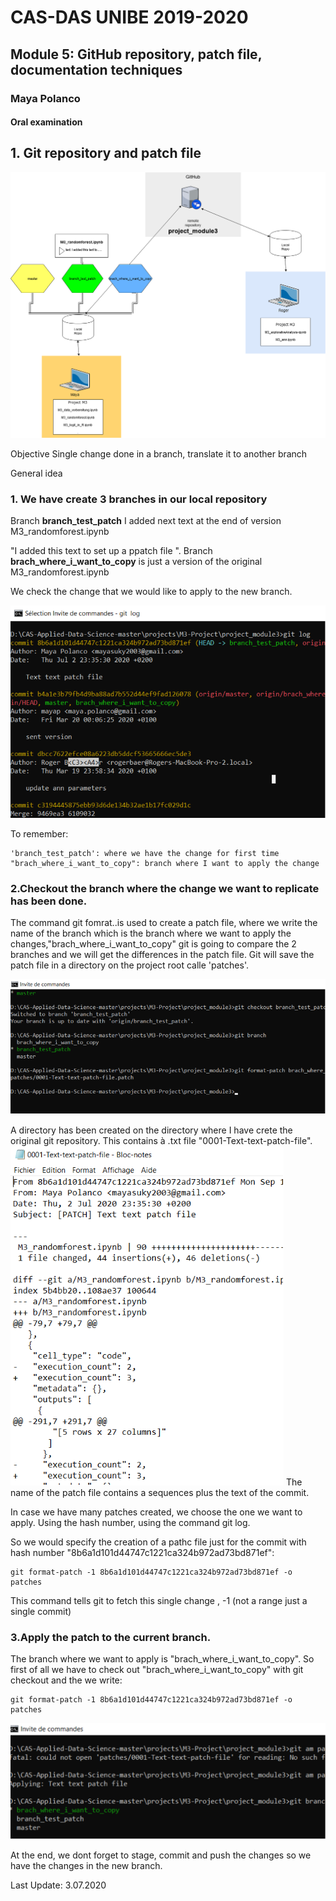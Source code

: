 # CAS-DAS UNIBE 2019-2020
## Module 5: GitHub repository, patch file, documentation techniques

### Maya Polanco

#### Oral examination


## 1. Git repository and patch file

![](images/fig1.png?raw=true)

Objective
Single change done in a branch, translate it to another branch

General idea
### 1. We have create 3 branches in our local repository 
Branch **branch_test_patch** I added next text at the end of version M3_randomforest.ipynb

"I added this text to set up a ppatch file ".
Branch **brach_where_i_want_to_copy** is just a version of the original  M3_randomforest.ipynb

We check the change that we would like to apply to the new branch.


![](images/fig2.png?raw=true)

To remember: 
```
'branch_test_patch': where we have the change for first time
"brach_where_i_want_to_copy": branch where I want to apply the change

``` 
### 2.Checkout the branch where the change we want to replicate has been done. 
The command git fomrat..is used to create a patch file, where we write the name of the branch which is the branch where we want to apply the changes,"brach_where_i_want_to_copy" git is going to compare the 2 branches and we will get the differences in the patch file. Git will save the patch file in a directory on the project root calle 'patches'.

![](images/fig3.png?raw=true)

A directory has been created on the directory where I have crete the original git repository. This contains à .txt file "0001-Text-text-patch-file".
![](images/fig4.png?raw=true)
The name of the patch file contains a sequences plus the text of the commit.

In case we have many patches created, we choose the one we want to apply. Using the hash number, using the command git log.

So we would specify the creation of a pathc file just for the commit with hash number "8b6a1d101d44747c1221ca324b972ad73bd871ef":

```
git format-patch -1 8b6a1d101d44747c1221ca324b972ad73bd871ef -o patches
```
This command tells git to fetch this single change , -1 (not a range just a single commit)

### 3.Apply the patch to the current branch.

The branch where we want to apply is "brach_where_i_want_to_copy".
So first of all we have to check out "brach_where_i_want_to_copy" with git checkout and the we write:

```
git format-patch -1 8b6a1d101d44747c1221ca324b972ad73bd871ef -o patches
```


![](images/fig5.png?raw=true)


At the end, we dont forget to stage, commit and push the changes so we have the changes in the new branch.



Last Update: 3.07.2020
